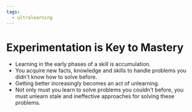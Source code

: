 ```yaml
---
tags:
  - ultralearning
---
```

# Experimentation is Key to Mastery
* Learning in the early phases of a skill is accumulation.
* You acquire new facts, knowledge and skills to handle problems you didn't know how to solve before. 
* Getting better increasingly becomes an act of unlearning.
* Not only must you learn to solve problems you couldn't before, you must unlearn stale and ineffective approaches for solving these problems. 